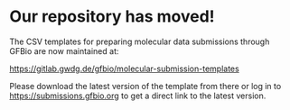 # Our repository has moved!

The CSV templates for preparing molecular data submissions through GFBio are now maintained at:

https://gitlab.gwdg.de/gfbio/molecular-submission-templates

Please download the latest version of the template from there or log in to https://submissions.gfbio.org to get a direct link to the latest version.
